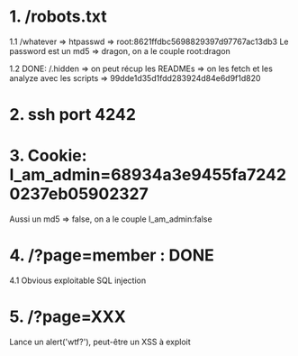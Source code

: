 # 1. /robots.txt

1.1 /whatever => htpasswd => root:8621ffdbc5698829397d97767ac13db3
Le password est un md5 => dragon, on a le couple root:dragon

1.2 DONE: /.hidden => on peut récup les READMEs => on les fetch et les analyze avec les scripts => 99dde1d35d1fdd283924d84e6d9f1d820

# 2. ssh port 4242

# 3. Cookie: I_am_admin=68934a3e9455fa72420237eb05902327
Aussi un md5 => false, on a le couple I_am_admin:false

# 4. /?page=member : DONE

4.1 Obvious exploitable SQL injection

# 5. /?page=XXX
Lance un alert('wtf?'), peut-être un XSS à exploit

